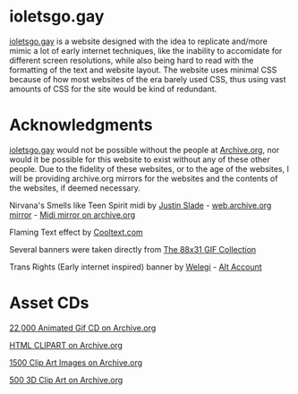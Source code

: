 # ioletsgo.gay
[ioletsgo.gay](https://ioletsgo.gay) is a website designed with the idea to replicate and/more mimic a lot of early internet techniques, like the inability to accomidate for different screen resolutions, while also being hard to read with the formatting of the text and website layout.
The website uses minimal CSS because of how most websites of the era barely used CSS, thus using vast amounts of CSS for the site would be kind of redundant.

# Acknowledgments
[ioletsgo.gay](https://ioletsgo.gay) would not be possible without the people at [Archive.org](https://archive.org), nor would it be possible for this website to exist without any of these other people. Due to the fidelity of these websites, or to the age of the websites, I will be providing archive.org mirrors for the websites and the contents of the websites, if deemed necessary.

Nirvana's Smells like Teen Spirit midi by [Justin Slade](https://members.tripod.com/~justin_slade/justin/midi.html) - [web.archive.org mirror](http://web.archive.org/web/20210825064424/https://members.tripod.com/~justin_slade/justin/midi.html) - [Midi mirror on archive.org](https://archive.org/details/justin-shades-midi-collection)

Flaming Text effect by [Cooltext.com](https://cooltext.com/Logo-Design-Burning)

Several banners were taken directly from [The 88x31 GIF Collection](https://cyber.dabamos.de/88x31/)

Trans Rights (Early internet inspired) banner by [Welegi](https://twitter.com/hotwaluigisex) - [Alt Account](https://twitter.com/transwaluigi)

# Asset CDs

[22,000 Animated Gif CD on Archive.org](https://archive.org/details/22000Animatedgifs)

[HTML CLIPART on Archive.org](https://archive.org/details/html-clipart-CD)

[1500 Clip Art Images on Archive.org](https://archive.org/details/1500ClipArtImages)

[500 3D Clip Art on Archive.org](https://archive.org/details/500-3-d-clip-art_202101/500_3D_Clip_Art/500_3D_Clip_Art_disc.jpg)

